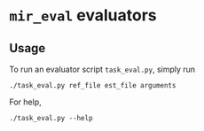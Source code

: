 # `mir_eval` evaluators

## Usage

To run an evaluator script `task_eval.py`, simply run

`./task_eval.py ref_file est_file arguments`

For help,

`./task_eval.py --help`

